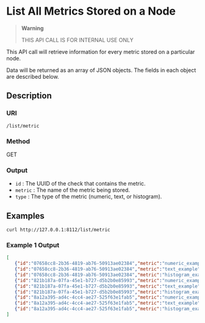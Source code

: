 # List All Metrics Stored on a Node

> **Warning**
>
> THIS API CALL IS FOR INTERNAL USE ONLY

This API call will retrieve information for every metric stored on a
particular node.

Data will be returned as an array of JSON objects. The fields in each
object are described below.

## Description

### URI

`/list/metric`

### Method

GET

### Output

 * `id` : The UUID of the check that contains the metric.
 * `metric` : The name of the metric being stored.
 * `type` : The type of the metric (numeric, text, or histogram).

## Examples

```
curl http://127.0.0.1:8112/list/metric
```

### Example 1 Output

```json
[
   {"id":"07658cc8-2b36-4819-ab76-50913ae02384","metric":"numeric_example","type":"numeric"},
   {"id":"07658cc8-2b36-4819-ab76-50913ae02384","metric":"text_example","type":"text"},
   {"id":"07658cc8-2b36-4819-ab76-50913ae02384","metric":"histogram_example","type":"histogram"},
   {"id":"821b187a-07fa-45e1-b727-d5b2b0e85993","metric":"numeric_example","type":"numeric"},
   {"id":"821b187a-07fa-45e1-b727-d5b2b0e85993","metric":"text_example","type":"text"},
   {"id":"821b187a-07fa-45e1-b727-d5b2b0e85993","metric":"histogram_example","type":"histogram"},
   {"id":"8a12a395-ad4c-4cc4-ae27-525f63e1fab5","metric":"numeric_example","type":"numeric"},
   {"id":"8a12a395-ad4c-4cc4-ae27-525f63e1fab5","metric":"text_example","type":"text"},
   {"id":"8a12a395-ad4c-4cc4-ae27-525f63e1fab5","metric":"histogram_example","type":"histogram"}
]
```
